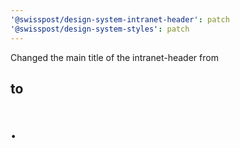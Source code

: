 ```yaml
---
'@swisspost/design-system-intranet-header': patch
'@swisspost/design-system-styles': patch
---
```


Changed the main title of the intranet-header from <h2> to <h1>.
